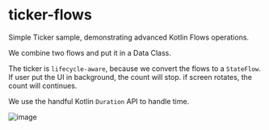 # ticker-flows

Simple Ticker sample, demonstrating advanced Kotlin Flows operations.

We combine two flows and put it in a Data Class.

The ticker is `lifecycle-aware`, because we convert the flows to a `StateFlow`. If user put the UI in background, the count will stop. if screen rotates, the count will continues.

We use the handful Kotlin `Duration` API to handle time.

![image](https://github.com/user-attachments/assets/c0d06dd0-e65a-4c5a-88ef-fe8da4a8b56c)


